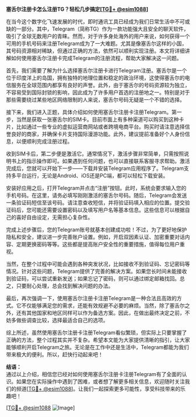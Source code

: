 **塞舌尔注册卡怎么注册TG？轻松几步搞定[[TG💪+ @esim1088](https://t.me/s/esim1088)]**

在当今这个数字化飞速发展的时代，即时通讯工具已经成为我们日常生活中不可或缺的一部分。其中，Telegram（简称TG）作为一款功能强大且安全的聊天软件，吸引了全球无数用户的青睐。然而，对于许多身处海外的用户来说，如何获得一个可用的手机号码来注册Telegram成为了一大难题。尤其是像塞舌尔这样的小国，其号码资源相对稀缺，但通过正确的方法，依然可以顺利实现注册。本文将详细讲解如何使用塞舌尔注册卡完成Telegram的注册流程，帮助大家解决这一问题。

首先，我们需要了解为什么选择塞舌尔注册卡进行Telegram注册。塞舌尔是一个位于印度洋上的岛国，拥有独特的地理位置和稳定的政治环境，这使得塞舌尔的电信服务在全球范围内都享有良好的声誉。此外，由于塞舌尔的号码资源较为独立，不容易受到国际封锁的影响，因此成为了许多用户首选的注册地之一。特别是对于那些需要绕过某些地区网络限制的人来说，塞舌尔号码无疑是一个不错的选择。

接下来，我们进入正题，具体介绍如何使用塞舌尔注册卡注册Telegram。第一步，当然是获取一张塞舌尔的SIM卡。目前市面上有多种渠道可以购买到这种卡片，比如通过一些专业的虚拟运营商网站或者跨境电商平台。购买时请注意选择信誉良好的商家，并确保卡片支持国际漫游功能。此外，建议提前准备好个人身份信息，以便顺利完成注册过程。

收到SIM卡后，第二步便是激活它。通常情况下，激活步骤非常简单，只需按照说明书上的指示操作即可。如果遇到任何问题，也可以直接联系客服寻求帮助。激活完成后，您就可以开始下一步——下载并安装Telegram应用程序了。Telegram支持多平台运行，无论是Android、iOS还是PC端，都可以轻松下载安装。

安装好应用之后，打开Telegram并点击“注册”按钮。此时，系统会要求输入您的手机号码。在这里，请务必填写刚刚激活的塞舌尔号码。随后，Telegram会发送一条验证码短信至该号码。请注意查收短信，并将验证码填入相应的位置。提交验证码后，您可能还需要设置密码以及填写用户名等基本信息。这些信息可以根据自己的喜好自由设定，无需担心复杂性。

完成上述步骤后，您的Telegram账号就基本创建成功啦！不过，为了更好地保护隐私和安全，建议进一步完善账户设置。例如，开启双因素认证、加密重要对话内容、定期更换密码等等。这些都是提高账户安全性的重要措施，值得每位用户重视。

当然，在整个过程中可能会遇到各种突发状况，比如接收不到验证码、忘记密码等情况。针对这些问题，Telegram提供了完善的解决方案。如果您长时间未能接收到验证码，可以尝试重新发送；如果忘记了密码，则可以通过绑定邮箱找回。总之，只要耐心处理，总会找到解决问题的办法。

最后，再次强调一下，使用塞舌尔注册卡注册Telegram是一种合法且高效的方式。它不仅能够满足您的需求，还能有效规避不必要的麻烦。当然，除了塞舌尔之外，还有其他国家和地区同样可以作为备选方案。因此，在做出最终决定之前，不妨多做些调查比较，选择最适合自己的选项。

综上所述，虽然使用塞舌尔注册卡注册Telegram看似繁琐，但实际上只要掌握了正确的方法，整个过程其实并不复杂。希望本文能为大家提供清晰的指引，让大家能够顺利开启Telegram之旅。无论是在工作中还是生活中，Telegram都能为我们带来极大的便利。所以，赶快行动起来吧！

**结语：**  
通过以上介绍，相信您已经对如何使用塞舌尔注册卡注册Telegram有了全面的认识。如果您在实际操作中遇到了困难，或者想了解更多相关信息，欢迎随时关注我们的频道[[TG💪+ @esim1088](https://t.me/s/esim1088)]。让我们一起探索更多可能性，享受科技带来的乐趣吧！

[[TG💪+ @esim1088](https://t.me/s/esim1088) ![Image](https://i.postimg.cc/4NQfJmqS/Snipaste-2025-05-13-00-14-12.png)]